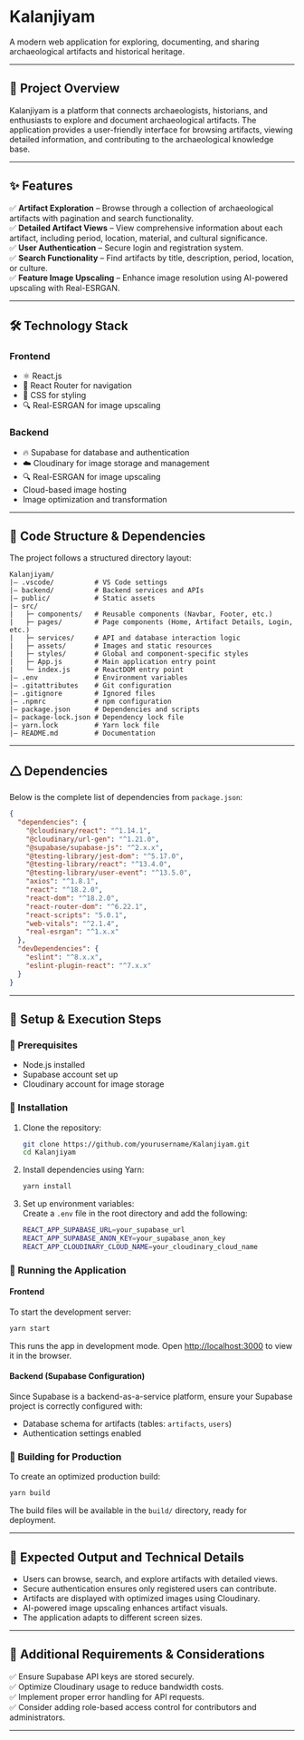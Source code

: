 # Kalanjiyam

A modern web application for exploring, documenting, and sharing archaeological artifacts and historical heritage.

---

## 📌 Project Overview
Kalanjiyam is a platform that connects archaeologists, historians, and enthusiasts to explore and document archaeological artifacts. The application provides a user-friendly interface for browsing artifacts, viewing detailed information, and contributing to the archaeological knowledge base.

---

## ✨ Features
✅ **Artifact Exploration** – Browse through a collection of archaeological artifacts with pagination and search functionality.  
✅ **Detailed Artifact Views** – View comprehensive information about each artifact, including period, location, material, and cultural significance.  
✅ **User Authentication** – Secure login and registration system.  
✅ **Search Functionality** – Find artifacts by title, description, period, location, or culture.  
✅ **Feature Image Upscaling** – Enhance image resolution using AI-powered upscaling with Real-ESRGAN.  

---

## 🛠️ Technology Stack

### **Frontend**
- ⚛️ React.js
- 🚀 React Router for navigation
- 🌟 CSS for styling
- 🔍 Real-ESRGAN for image upscaling

### **Backend**
- 🔥 Supabase for database and authentication
- ☁️ Cloudinary for image storage and management
- 🔍 Real-ESRGAN for image upscaling
- Cloud-based image hosting
- Image optimization and transformation


---

## 📂 Code Structure & Dependencies

The project follows a structured directory layout:

```plaintext
Kalanjiyam/
|— .vscode/          # VS Code settings
|— backend/          # Backend services and APIs
|— public/           # Static assets
|— src/
|   ├─ components/   # Reusable components (Navbar, Footer, etc.)
|   ├─ pages/        # Page components (Home, Artifact Details, Login, etc.)
|   ├─ services/     # API and database interaction logic
|   ├─ assets/       # Images and static resources
|   ├─ styles/       # Global and component-specific styles
|   ├─ App.js        # Main application entry point
|   └─ index.js      # ReactDOM entry point
|— .env              # Environment variables
|— .gitattributes    # Git configuration
|— .gitignore        # Ignored files
|— .npmrc            # npm configuration
|— package.json      # Dependencies and scripts
|— package-lock.json # Dependency lock file
|— yarn.lock         # Yarn lock file
|— README.md         # Documentation
```

---

## 🛆 Dependencies
Below is the complete list of dependencies from `package.json`:

```json
{
  "dependencies": {
    "@cloudinary/react": "^1.14.1",
    "@cloudinary/url-gen": "^1.21.0",
    "@supabase/supabase-js": "^2.x.x",
    "@testing-library/jest-dom": "^5.17.0",
    "@testing-library/react": "^13.4.0",
    "@testing-library/user-event": "^13.5.0",
    "axios": "^1.8.1",
    "react": "^18.2.0",
    "react-dom": "^18.2.0",
    "react-router-dom": "^6.22.1",
    "react-scripts": "5.0.1",
    "web-vitals": "^2.1.4",
    "real-esrgan": "^1.x.x"
  },
  "devDependencies": {
    "eslint": "^8.x.x",
    "eslint-plugin-react": "^7.x.x"
  }
}
```

---

## 🚀 Setup & Execution Steps

### 🔹 Prerequisites
- Node.js installed
- Supabase account set up
- Cloudinary account for image storage

### 🔹 Installation
1. Clone the repository:
    ```sh
    git clone https://github.com/yourusername/Kalanjiyam.git
    cd Kalanjiyam
    ```

2. Install dependencies using Yarn:
    ```sh
    yarn install
    ```

3. Set up environment variables:  
   Create a `.env` file in the root directory and add the following:
    ```sh
    REACT_APP_SUPABASE_URL=your_supabase_url
    REACT_APP_SUPABASE_ANON_KEY=your_supabase_anon_key
    REACT_APP_CLOUDINARY_CLOUD_NAME=your_cloudinary_cloud_name
    ```

### 🔹 Running the Application
#### **Frontend**
To start the development server:
```sh
yarn start
```
This runs the app in development mode. Open [http://localhost:3000](http://localhost:3000) to view it in the browser.

#### **Backend (Supabase Configuration)**
Since Supabase is a backend-as-a-service platform, ensure your Supabase project is correctly configured with:
- Database schema for artifacts (tables: `artifacts`, `users`)
- Authentication settings enabled

### 🔹 Building for Production
To create an optimized production build:
```sh
yarn build
```
The build files will be available in the `build/` directory, ready for deployment.

---

## 🎯 Expected Output and Technical Details
- Users can browse, search, and explore artifacts with detailed views.
- Secure authentication ensures only registered users can contribute.
- Artifacts are displayed with optimized images using Cloudinary.
- AI-powered image upscaling enhances artifact visuals.
- The application adapts to different screen sizes.

---

## 📌 Additional Requirements & Considerations
✅ Ensure Supabase API keys are stored securely.  
✅ Optimize Cloudinary usage to reduce bandwidth costs.  
✅ Implement proper error handling for API requests.  
✅ Consider adding role-based access control for contributors and administrators.  

---
